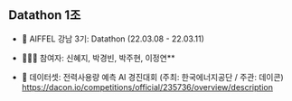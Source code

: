 ## Datathon 1조

- 🏡 AIFFEL 강남 3기: Datathon (22.03.08 - 22.03.11)

- 👩🏻‍💻 참여자: 신혜지, 박경빈, 박주현, 이정연**

- 📁 데이터셋: 전력사용량 예측 AI 경진대회 (주최: 한국에너지공단 / 주관: 데이콘)
https://dacon.io/competitions/official/235736/overview/description
